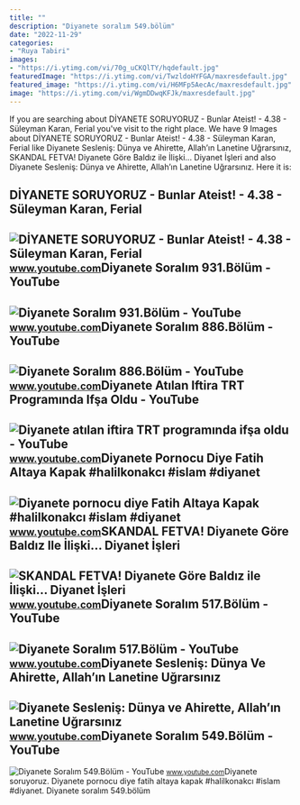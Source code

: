 ```yaml
---
title: ""
description: "Diyanete soralım 549.bölüm"
date: "2022-11-29"
categories:
- "Ruya Tabiri"
images:
- "https://i.ytimg.com/vi/70g_uCKQlTY/hqdefault.jpg"
featuredImage: "https://i.ytimg.com/vi/TwzldoHYFGA/maxresdefault.jpg"
featured_image: "https://i.ytimg.com/vi/H6MFp5AecAc/maxresdefault.jpg"
image: "https://i.ytimg.com/vi/WgmDDwqKFJk/maxresdefault.jpg"
---
```


If you are searching about DİYANETE SORUYORUZ - Bunlar Ateist! - 4.38 - Süleyman Karan, Ferial you've visit to the right place. We have 9 Images about DİYANETE SORUYORUZ - Bunlar Ateist! - 4.38 - Süleyman Karan, Ferial like Diyanete Sesleniş: Dünya ve Ahirette, Allah’ın Lanetine Uğrarsınız, SKANDAL FETVA! Diyanete Göre Baldız ile İlişki... Diyanet İşleri and also Diyanete Sesleniş: Dünya ve Ahirette, Allah’ın Lanetine Uğrarsınız. Here it is:

DİYANETE SORUYORUZ - Bunlar Ateist! - 4.38 - Süleyman Karan, Ferial
-------------------------------------------------------------------

 ![DİYANETE SORUYORUZ - Bunlar Ateist! - 4.38 - Süleyman Karan, Ferial](https://i.ytimg.com/vi/70g_uCKQlTY/hqdefault.jpg) <small>www.youtube.com</small>Diyanete Soralım 931.Bölüm - YouTube
------------------------------------

 ![Diyanete Soralım 931.Bölüm - YouTube](https://i.ytimg.com/vi/OEsEapmiY6g/maxresdefault.jpg) <small>www.youtube.com</small>Diyanete Soralım 886.Bölüm - YouTube
------------------------------------

 ![Diyanete Soralım 886.Bölüm - YouTube](https://i.ytimg.com/vi/TwzldoHYFGA/maxresdefault.jpg) <small>www.youtube.com</small>Diyanete Atılan Iftira TRT Programında Ifşa Oldu - YouTube
----------------------------------------------------------

 ![Diyanete atılan iftira TRT programında ifşa oldu - YouTube](https://i.ytimg.com/vi/V9B0H4CSksA/maxresdefault.jpg?sqp=-oaymwEmCIAKENAF8quKqQMa8AEB-AHUBoAC4AOKAgwIABABGEUgTChlMA8=&rs=AOn4CLANIBMajZM6i9qsGwjSjEqiFb9s3g) <small>www.youtube.com</small>Diyanete Pornocu Diye Fatih Altaya Kapak #halilkonakcı #islam #diyanet
----------------------------------------------------------------------

 ![Diyanete pornocu diye Fatih Altaya Kapak #halilkonakcı #islam #diyanet](https://i.ytimg.com/vi/-4no8-g7jQQ/maxres2.jpg?sqp=-oaymwEoCIAKENAF8quKqQMcGADwAQH4Ac4FgAKACooCDAgAEAEYfyATKB4wDw==&rs=AOn4CLBY_bEWP2ERlWlKJLKqoIJtqO33Pg) <small>www.youtube.com</small>SKANDAL FETVA! Diyanete Göre Baldız Ile İlişki... Diyanet İşleri
----------------------------------------------------------------

 ![SKANDAL FETVA! Diyanete Göre Baldız ile İlişki... Diyanet İşleri](https://i.ytimg.com/vi/WgmDDwqKFJk/maxresdefault.jpg) <small>www.youtube.com</small>Diyanete Soralım 517.Bölüm - YouTube
------------------------------------

 ![Diyanete Soralım 517.Bölüm - YouTube](https://i.ytimg.com/vi/BZhMAjNtVn8/maxresdefault.jpg) <small>www.youtube.com</small>Diyanete Sesleniş: Dünya Ve Ahirette, Allah’ın Lanetine Uğrarsınız
------------------------------------------------------------------

 ![Diyanete Sesleniş: Dünya ve Ahirette, Allah’ın Lanetine Uğrarsınız](https://i.ytimg.com/vi/H6MFp5AecAc/maxresdefault.jpg) <small>www.youtube.com</small>Diyanete Soralım 549.Bölüm - YouTube
------------------------------------

 ![Diyanete Soralım 549.Bölüm - YouTube](https://i.ytimg.com/vi/N8wFiJ1_EzE/maxresdefault.jpg) <small>www.youtube.com</small>Di̇yanete soruyoruz. Diyanete pornocu diye fatih altaya kapak #halilkonakcı #islam #diyanet. Diyanete soralım 549.bölüm

